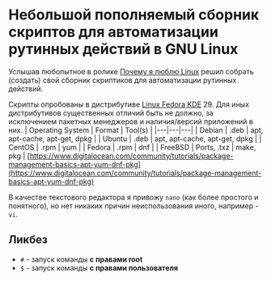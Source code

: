 # Небольшой пополняемый сборник скриптов для автоматизации рутинных действий в GNU Linux

Услышав любопытное в ролике [Почему я люблю Linux](https://www.youtube.com/watch?v=YSVB7y_EDRI) решил собрать (создать) свой сборник скриптиков для автоматизации рутинных действий.

Скрипты опробованы в дистрибутиве [Linux Fedora KDE](https://spins.fedoraproject.org/ru/kde/) 29. Для иных дистрибутивов существенных отличий быть не должно, за исключением пакетных менеджеров и наличия/версий приложений в них.
| Operating System | Format |	Tool(s)	|
|---|---|---|
| Debian	| .deb	| apt, apt-cache, apt-get, dpkg	|
| Ubuntu	| .deb	| apt, apt-cache, apt-get, dpkg	|
| CentOS	| .rpm	| yum	|
| Fedora	| .rpm	| dnf	|
| FreeBSD	| Ports, .txz	| make, pkg	|
[https://www.digitalocean.com/community/tutorials/package-management-basics-apt-yum-dnf-pkg](https://www.digitalocean.com/community/tutorials/package-management-basics-apt-yum-dnf-pkg)

В качестве текстового редактора я привожу `nano` (как более простого и понятного), но нет никаких причин неиспользования иного, например - `vi`.

## Ликбез
- `#` - запуск команды **с правами root**
- `$` - запуск команды **с правами пользователя**
